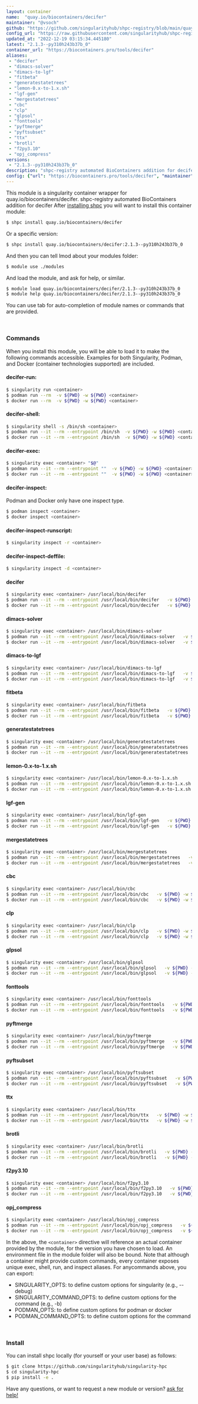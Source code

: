 ```yaml
---
layout: container
name:  "quay.io/biocontainers/decifer"
maintainer: "@vsoch"
github: "https://github.com/singularityhub/shpc-registry/blob/main/quay.io/biocontainers/decifer/container.yaml"
config_url: "https://raw.githubusercontent.com/singularityhub/shpc-registry/main/quay.io/biocontainers/decifer/container.yaml"
updated_at: "2022-12-19 03:15:34.445180"
latest: "2.1.3--py310h243b37b_0"
container_url: "https://biocontainers.pro/tools/decifer"
aliases:
 - "decifer"
 - "dimacs-solver"
 - "dimacs-to-lgf"
 - "fitbeta"
 - "generatestatetrees"
 - "lemon-0.x-to-1.x.sh"
 - "lgf-gen"
 - "mergestatetrees"
 - "cbc"
 - "clp"
 - "glpsol"
 - "fonttools"
 - "pyftmerge"
 - "pyftsubset"
 - "ttx"
 - "brotli"
 - "f2py3.10"
 - "opj_compress"
versions:
 - "2.1.3--py310h243b37b_0"
description: "shpc-registry automated BioContainers addition for decifer"
config: {"url": "https://biocontainers.pro/tools/decifer", "maintainer": "@vsoch", "description": "shpc-registry automated BioContainers addition for decifer", "latest": {"2.1.3--py310h243b37b_0": "sha256:37cc1cfb5ec58fba59d16e7ec13c54369aa8999bd808e41cca6d1f249acadd3a"}, "tags": {"2.1.3--py310h243b37b_0": "sha256:37cc1cfb5ec58fba59d16e7ec13c54369aa8999bd808e41cca6d1f249acadd3a"}, "docker": "quay.io/biocontainers/decifer", "aliases": {"decifer": "/usr/local/bin/decifer", "dimacs-solver": "/usr/local/bin/dimacs-solver", "dimacs-to-lgf": "/usr/local/bin/dimacs-to-lgf", "fitbeta": "/usr/local/bin/fitbeta", "generatestatetrees": "/usr/local/bin/generatestatetrees", "lemon-0.x-to-1.x.sh": "/usr/local/bin/lemon-0.x-to-1.x.sh", "lgf-gen": "/usr/local/bin/lgf-gen", "mergestatetrees": "/usr/local/bin/mergestatetrees", "cbc": "/usr/local/bin/cbc", "clp": "/usr/local/bin/clp", "glpsol": "/usr/local/bin/glpsol", "fonttools": "/usr/local/bin/fonttools", "pyftmerge": "/usr/local/bin/pyftmerge", "pyftsubset": "/usr/local/bin/pyftsubset", "ttx": "/usr/local/bin/ttx", "brotli": "/usr/local/bin/brotli", "f2py3.10": "/usr/local/bin/f2py3.10", "opj_compress": "/usr/local/bin/opj_compress"}}
---
```


This module is a singularity container wrapper for quay.io/biocontainers/decifer.
shpc-registry automated BioContainers addition for decifer
After [installing shpc](#install) you will want to install this container module:


```bash
$ shpc install quay.io/biocontainers/decifer
```

Or a specific version:

```bash
$ shpc install quay.io/biocontainers/decifer:2.1.3--py310h243b37b_0
```

And then you can tell lmod about your modules folder:

```bash
$ module use ./modules
```

And load the module, and ask for help, or similar.

```bash
$ module load quay.io/biocontainers/decifer/2.1.3--py310h243b37b_0
$ module help quay.io/biocontainers/decifer/2.1.3--py310h243b37b_0
```

You can use tab for auto-completion of module names or commands that are provided.

<br>

### Commands

When you install this module, you will be able to load it to make the following commands accessible.
Examples for both Singularity, Podman, and Docker (container technologies supported) are included.

#### decifer-run:

```bash
$ singularity run <container>
$ podman run --rm  -v ${PWD} -w ${PWD} <container>
$ docker run --rm  -v ${PWD} -w ${PWD} <container>
```

#### decifer-shell:

```bash
$ singularity shell -s /bin/sh <container>
$ podman run --it --rm --entrypoint /bin/sh  -v ${PWD} -w ${PWD} <container>
$ docker run --it --rm --entrypoint /bin/sh  -v ${PWD} -w ${PWD} <container>
```

#### decifer-exec:

```bash
$ singularity exec <container> "$@"
$ podman run --it --rm --entrypoint ""  -v ${PWD} -w ${PWD} <container> "$@"
$ docker run --it --rm --entrypoint ""  -v ${PWD} -w ${PWD} <container> "$@"
```

#### decifer-inspect:

Podman and Docker only have one inspect type.

```bash
$ podman inspect <container>
$ docker inspect <container>
```

#### decifer-inspect-runscript:

```bash
$ singularity inspect -r <container>
```

#### decifer-inspect-deffile:

```bash
$ singularity inspect -d <container>
```


#### decifer

```bash
$ singularity exec <container> /usr/local/bin/decifer
$ podman run --it --rm --entrypoint /usr/local/bin/decifer   -v ${PWD} -w ${PWD} <container> -c " $@"
$ docker run --it --rm --entrypoint /usr/local/bin/decifer   -v ${PWD} -w ${PWD} <container> -c " $@"
```


#### dimacs-solver

```bash
$ singularity exec <container> /usr/local/bin/dimacs-solver
$ podman run --it --rm --entrypoint /usr/local/bin/dimacs-solver   -v ${PWD} -w ${PWD} <container> -c " $@"
$ docker run --it --rm --entrypoint /usr/local/bin/dimacs-solver   -v ${PWD} -w ${PWD} <container> -c " $@"
```


#### dimacs-to-lgf

```bash
$ singularity exec <container> /usr/local/bin/dimacs-to-lgf
$ podman run --it --rm --entrypoint /usr/local/bin/dimacs-to-lgf   -v ${PWD} -w ${PWD} <container> -c " $@"
$ docker run --it --rm --entrypoint /usr/local/bin/dimacs-to-lgf   -v ${PWD} -w ${PWD} <container> -c " $@"
```


#### fitbeta

```bash
$ singularity exec <container> /usr/local/bin/fitbeta
$ podman run --it --rm --entrypoint /usr/local/bin/fitbeta   -v ${PWD} -w ${PWD} <container> -c " $@"
$ docker run --it --rm --entrypoint /usr/local/bin/fitbeta   -v ${PWD} -w ${PWD} <container> -c " $@"
```


#### generatestatetrees

```bash
$ singularity exec <container> /usr/local/bin/generatestatetrees
$ podman run --it --rm --entrypoint /usr/local/bin/generatestatetrees   -v ${PWD} -w ${PWD} <container> -c " $@"
$ docker run --it --rm --entrypoint /usr/local/bin/generatestatetrees   -v ${PWD} -w ${PWD} <container> -c " $@"
```


#### lemon-0.x-to-1.x.sh

```bash
$ singularity exec <container> /usr/local/bin/lemon-0.x-to-1.x.sh
$ podman run --it --rm --entrypoint /usr/local/bin/lemon-0.x-to-1.x.sh   -v ${PWD} -w ${PWD} <container> -c " $@"
$ docker run --it --rm --entrypoint /usr/local/bin/lemon-0.x-to-1.x.sh   -v ${PWD} -w ${PWD} <container> -c " $@"
```


#### lgf-gen

```bash
$ singularity exec <container> /usr/local/bin/lgf-gen
$ podman run --it --rm --entrypoint /usr/local/bin/lgf-gen   -v ${PWD} -w ${PWD} <container> -c " $@"
$ docker run --it --rm --entrypoint /usr/local/bin/lgf-gen   -v ${PWD} -w ${PWD} <container> -c " $@"
```


#### mergestatetrees

```bash
$ singularity exec <container> /usr/local/bin/mergestatetrees
$ podman run --it --rm --entrypoint /usr/local/bin/mergestatetrees   -v ${PWD} -w ${PWD} <container> -c " $@"
$ docker run --it --rm --entrypoint /usr/local/bin/mergestatetrees   -v ${PWD} -w ${PWD} <container> -c " $@"
```


#### cbc

```bash
$ singularity exec <container> /usr/local/bin/cbc
$ podman run --it --rm --entrypoint /usr/local/bin/cbc   -v ${PWD} -w ${PWD} <container> -c " $@"
$ docker run --it --rm --entrypoint /usr/local/bin/cbc   -v ${PWD} -w ${PWD} <container> -c " $@"
```


#### clp

```bash
$ singularity exec <container> /usr/local/bin/clp
$ podman run --it --rm --entrypoint /usr/local/bin/clp   -v ${PWD} -w ${PWD} <container> -c " $@"
$ docker run --it --rm --entrypoint /usr/local/bin/clp   -v ${PWD} -w ${PWD} <container> -c " $@"
```


#### glpsol

```bash
$ singularity exec <container> /usr/local/bin/glpsol
$ podman run --it --rm --entrypoint /usr/local/bin/glpsol   -v ${PWD} -w ${PWD} <container> -c " $@"
$ docker run --it --rm --entrypoint /usr/local/bin/glpsol   -v ${PWD} -w ${PWD} <container> -c " $@"
```


#### fonttools

```bash
$ singularity exec <container> /usr/local/bin/fonttools
$ podman run --it --rm --entrypoint /usr/local/bin/fonttools   -v ${PWD} -w ${PWD} <container> -c " $@"
$ docker run --it --rm --entrypoint /usr/local/bin/fonttools   -v ${PWD} -w ${PWD} <container> -c " $@"
```


#### pyftmerge

```bash
$ singularity exec <container> /usr/local/bin/pyftmerge
$ podman run --it --rm --entrypoint /usr/local/bin/pyftmerge   -v ${PWD} -w ${PWD} <container> -c " $@"
$ docker run --it --rm --entrypoint /usr/local/bin/pyftmerge   -v ${PWD} -w ${PWD} <container> -c " $@"
```


#### pyftsubset

```bash
$ singularity exec <container> /usr/local/bin/pyftsubset
$ podman run --it --rm --entrypoint /usr/local/bin/pyftsubset   -v ${PWD} -w ${PWD} <container> -c " $@"
$ docker run --it --rm --entrypoint /usr/local/bin/pyftsubset   -v ${PWD} -w ${PWD} <container> -c " $@"
```


#### ttx

```bash
$ singularity exec <container> /usr/local/bin/ttx
$ podman run --it --rm --entrypoint /usr/local/bin/ttx   -v ${PWD} -w ${PWD} <container> -c " $@"
$ docker run --it --rm --entrypoint /usr/local/bin/ttx   -v ${PWD} -w ${PWD} <container> -c " $@"
```


#### brotli

```bash
$ singularity exec <container> /usr/local/bin/brotli
$ podman run --it --rm --entrypoint /usr/local/bin/brotli   -v ${PWD} -w ${PWD} <container> -c " $@"
$ docker run --it --rm --entrypoint /usr/local/bin/brotli   -v ${PWD} -w ${PWD} <container> -c " $@"
```


#### f2py3.10

```bash
$ singularity exec <container> /usr/local/bin/f2py3.10
$ podman run --it --rm --entrypoint /usr/local/bin/f2py3.10   -v ${PWD} -w ${PWD} <container> -c " $@"
$ docker run --it --rm --entrypoint /usr/local/bin/f2py3.10   -v ${PWD} -w ${PWD} <container> -c " $@"
```


#### opj_compress

```bash
$ singularity exec <container> /usr/local/bin/opj_compress
$ podman run --it --rm --entrypoint /usr/local/bin/opj_compress   -v ${PWD} -w ${PWD} <container> -c " $@"
$ docker run --it --rm --entrypoint /usr/local/bin/opj_compress   -v ${PWD} -w ${PWD} <container> -c " $@"
```



In the above, the `<container>` directive will reference an actual container provided
by the module, for the version you have chosen to load. An environment file in the
module folder will also be bound. Note that although a container
might provide custom commands, every container exposes unique exec, shell, run, and
inspect aliases. For anycommands above, you can export:

 - SINGULARITY_OPTS: to define custom options for singularity (e.g., --debug)
 - SINGULARITY_COMMAND_OPTS: to define custom options for the command (e.g., -b)
 - PODMAN_OPTS: to define custom options for podman or docker
 - PODMAN_COMMAND_OPTS: to define custom options for the command

<br>

### Install

You can install shpc locally (for yourself or your user base) as follows:

```bash
$ git clone https://github.com/singularityhub/singularity-hpc
$ cd singularity-hpc
$ pip install -e .
```

Have any questions, or want to request a new module or version? [ask for help!](https://github.com/singularityhub/singularity-hpc/issues)